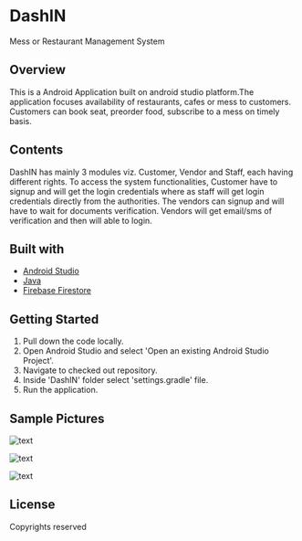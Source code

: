 # DashIN
Mess or Restaurant Management System  

## Overview
  This is a Android Application built on android studio platform.The application focuses availability of restaurants, cafes or mess to customers.
  Customers can book seat, preorder food, subscribe to a mess on timely basis.
  
## Contents
  DashIN has mainly 3 modules viz. Customer, Vendor and Staff, each having different rights. To access the system functionalities, Customer have to signup and will get the login credentials
  where as staff will get login credentials directly from the authorities. The vendors can signup and will have to wait for documents verification. Vendors will get email/sms of verification and then will able to login.
  
## Built with
  - [Android Studio](https://developer.android.com/studio)
  - [Java](https://www.oracle.com/in/java/technologies/javase-downloads.html)
  - [Firebase Firestore](https://console.firebase.google.com/u/0/?gclid=CjwKCAjw5vz2BRAtEiwAbcVILxqA7VehNr0I-Ws_2E2jZ9TllhHdfl-ZHNx3v_yjsQgKJolLqzVJFRoCsksQAvD_BwE)   

## Getting Started
  1. Pull down the code locally.                                                           
  2. Open Android Studio and select 'Open an existing Android Studio Project'.                                        
  3. Navigate to checked out repository.                                        
  4. Inside 'DashIN' folder select 'settings.gradle' file.                       
  5. Run the application.                                      
  
## Sample Pictures

![text](https://github.com/shreyakajbaje/DashIN/blob/master/Sample%20Pictures/Image%201.jpeg)                           

![text](https://github.com/shreyakajbaje/DashIN/blob/master/Sample%20Pictures/Image%202.jpeg)                                

![text](https://github.com/shreyakajbaje/DashIN/blob/master/Sample%20Pictures/Image%203.jpeg)                                           

## License
Copyrights reserved 
